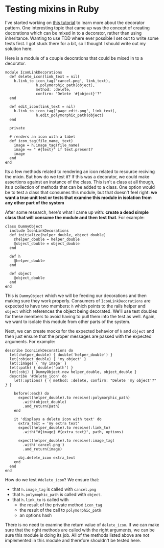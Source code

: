 # Testing mixins in Ruby

I've started working on [this tutorial](http://tutorials.jumpstartlab.com/topics/decorators.html) to learn more about the decorator pattern. One interesting topic that came up was the concept of creating decorations which can be mixed in to a decorator, rather than using inheritance. Wanting to use TDD where ever possible I set out to write some tests first. I got stuck there for a bit, so I thought I should write out my solution here.

Here is a module of a couple deocrations that could be mixed in to a decorator.

```
module IconLinkDecorations
  def delete_icon(link_text = nil)
    h.link_to icon_tag('cancel.png', link_text),
              h.polymorphic_path(object),
              method: :delete,
              confirm: "Delete '#{object}'?"
  end

  def edit_icon(link_text = nil)
    h.link_to icon_tag('page_edit.png', link_text),
              h.edit_polymorphic_path(object)
  end

  private

  # renders an icon with a label
  def icon_tag(file_name, text)
    image = h.image_tag(file_name)
    image += " #{text}" if text.present?
    image
  end
end
```

Its a few methods related to rendering an icon related to resource reciving the mixin. But how do we test it? If this was a decorator, we could make assertions against an instance of the class.  This isn't a class at all though, its a collection of methods that can be added to a class. One option would be to test a class that consumes this module, but that doesn't feel right: **we want a true unit test or tests that examine this module in isolation from any other part of the system**

After some research, here's what I came up with: **create a dead simple class that will consume the module and then test that**. For example:

```
class DummyObject
  include IconLinkDecorations
  def initialize(helper_double, object_double)
    @helper_double = helper_double
    @object_double = object_double
  end

  def h
    @helper_double
  end

  def object
    @object_double
  end
end
```

This is `DummyObject` which we will be feeding our decorations and then making sure they work properly. Consumers of `IconLinkDecorations` are expected to have two members: `h` which points to the rails helper and `object` which references the object being decorated. We'll use test doubles for these members to avoid having to pull them into the test as well. Again, we want to isolate this module from other parts of the system.

Next, we can create mocks for the expected behavior of `h` and `object` and then just ensure that the proper messages are passed with the expected arguments. For example:

```
describe IconLinkDecorations do
  let(:helper_double) { double('helper_double') }
  let(:object_double) { 'my object' }
  let(:image) { 'my image' }
  let(:path) { double('path') }
  let(:obj) { DummyObject.new helper_double, object_double }
  describe '#delete_icon' do
    let(:options) { { method: :delete, confirm: "Delete 'my object'?" } }

    before(:each) do
      expect(helper_double).to receive(:polymorphic_path)
        .with(object_double)
        .and_return(path)
    end

    it 'displays a delete icon with text' do
      extra_text = 'my extra text'
      expect(helper_double).to receive(:link_to)
        .with("#{image} #{extra_text}", path, options)

      expect(helper_double).to receive(:image_tag)
        .with('cancel.png')
        .and_return(image)

      obj.delete_icon extra_text
    end
  end
end
```

How do we test `#delete_icon`? We ensure that:
 - that `h.image_tag` is called with `cancel.png`
 - that `h.polymophic_path` is called with `object`.
 - that `h.link_to` is called with
   -  the result of the private method `icon_tag`
   -  the result of the call to `polymorphic_path`
   -  an options hash

There is no need to examine the return value of `delete_icon`. If we can make sure that the right methods are called with the right arguments, we can be sure this module is doing its job. All of the methods listed above are not implemented in this module and therefore shouldn't be tested here.
